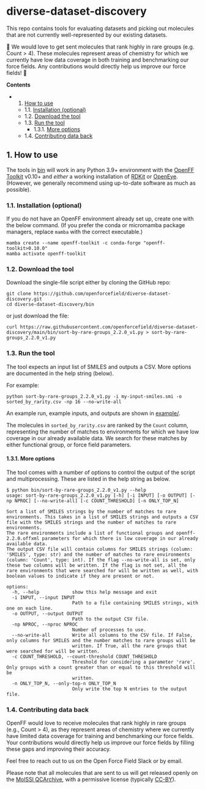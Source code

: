 # diverse-dataset-discovery

This repo contains tools for evaluating datasets and picking out molecules that are not currently well-represented by our existing datasets.

:rocket: We would love to get sent molecules that rank highly in rare groups (e.g. Count > 4). These molecules represent areas of chemistry for which we currently have low data coverage in both training and benchmarking our force fields. Any contributions would directly help us improve our force fields! :rocket:

**Contents**

<!-- vscode-markdown-toc -->
* 1. [How to use](#Howtouse)
	* 1.1. [Installation (optional)](#Installationoptional)
	* 1.2. [Download the tool](#Downloadthetool)
	* 1.3. [Run the tool](#Runthetool)
		* 1.3.1. [ More options](#Moreoptions)
	* 1.4. [Contributing data back](#Contributingdataback)

<!-- vscode-markdown-toc-config
	numbering=true
	autoSave=true
	/vscode-markdown-toc-config -->
<!-- /vscode-markdown-toc -->

##  1. <a name='Howtouse'></a>How to use

The tools in [bin](bin/) will work in any Python 3.9+ environment with the [OpenFF Toolkit](https://docs.openforcefield.org/projects/toolkit/en/stable/) v0.10+ and *either* a working installation of [RDKit](https://www.rdkit.org/) or [OpenEye](https://www.eyesopen.com/). (However, we generally
recommend using up-to-date software as much as possible).

###  1.1. <a name='Installationoptional'></a>Installation (optional)

If you do not have an OpenFF environment already set up, create one with the below command. (If you prefer the conda or micromamba package managers, replace `mamba` with the correct executable.)

```
mamba create --name openff-toolkit -c conda-forge "openff-toolkit>0.10.0"
mamba activate openff-toolkit
```

###  1.2. <a name='Downloadthetool'></a>Download the tool

Download the single-file script either by cloning the GitHub repo:

```
git clone https://github.com/openforcefield/diverse-dataset-discovery.git
cd diverse-dataset-discovery/bin
```

or just download the file:

```
curl https://raw.githubusercontent.com/openforcefield/diverse-dataset-discovery/main/bin/sort-by-rare-groups_2.2.0_v1.py > sort-by-rare-groups_2.2.0_v1.py
```

###  1.3. <a name='Runthetool'></a>Run the tool

The tool expects an input list of SMILES and outputs a CSV. More options are documented in the help string (below).


For example:
```
python sort-by-rare-groups_2.2.0_v1.py -i my-input-smiles.smi -o sorted_by_rarity.csv -np 16 --no-write-all
```

An example run, example inputs, and outputs are shown in [example/](example/).

The molecules in `sorted_by_rarity.csv` are ranked by the `Count` column, representing the number of matches to environments for which we have low coverage in our already available data. We search for these matches by either functional group, or force field parameters.


####  1.3.1. <a name='Moreoptions'></a> More options

The tool comes with a number of options to control the output of the script and multiprocessing.
These are listed in the help string as below.

```
$ python bin/sort-by-rare-groups_2.2.0_v1.py --help
usage: sort-by-rare-groups_2.2.0_v1.py [-h] [-i INPUT] [-o OUTPUT] [-np NPROC] [--no-write-all] [-c COUNT_THRESHOLD] [-n ONLY_TOP_N]

Sort a list of SMILES strings by the number of matches to rare environments. This takes in a list of SMILES strings and outputs a CSV file with the SMILES strings and the number of matches to rare environments.
The rare environments include a list of functional groups and openff-2.2.0.offxml parameters for which there is low coverage in our already available data.
The output CSV file will contain columns for SMILES strings (column: 'SMILES', type: str) and the number of matches to rare environments (column: 'Count', type: int). If the flag --no-write-all is set, only these two columns will be written. If the flag is not set, all the rare environments that were searched for will be written as well, with boolean values to indicate if they are present or not.

options:
  -h, --help            show this help message and exit
  -i INPUT, --input INPUT
                        Path to a file containing SMILES strings, with one on each line.
  -o OUTPUT, --output OUTPUT
                        Path to the output CSV file.
  -np NPROC, --nproc NPROC
                        Number of processes to use.
  --no-write-all        Write all columns to the CSV file. If False, only columns for SMILES and the number matches to rare groups will be
                        written. If True, all the rare groups that were searched for will be written.
  -c COUNT_THRESHOLD, --count-threshold COUNT_THRESHOLD
                        Threshold for considering a parameter 'rare'. Only groups with a count greater than or equal to this threshold will be
                        written.
  -n ONLY_TOP_N, --only-top-n ONLY_TOP_N
                        Only write the top N entries to the output file.
```

###  1.4. <a name='Contributingdataback'></a>Contributing data back

OpenFF would love to receive molecules that rank highly in rare groups (e.g., Count > 4), as they represent areas of chemistry where we currently have limited data coverage for training and benchmarking our force fields. Your contributions would directly help us improve our force fields by filling these gaps and improving their accuracy. 

Feel free to reach out to us on the Open Force Field Slack or by email.

Please note that all molecules that are sent to us will get released openly on the [MolSSI QCArchive](https://qcarchive.molssi.org/),
with a permissive license (typically [CC-BY](https://creativecommons.org/licenses/by/4.0/deed.en)).